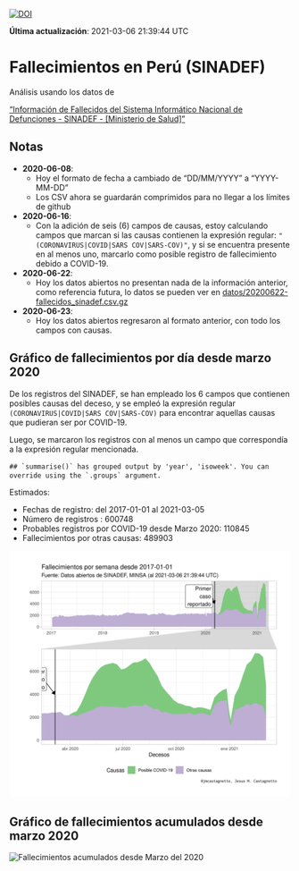 [![DOI](https://zenodo.org/badge/270383647.svg)](https://zenodo.org/badge/latestdoi/270383647)

**Última actualización**: 2021-03-06 21:39:44 UTC

Fallecimientos en Perú (SINADEF)
================================

Análisis usando los datos de

[“Información de Fallecidos del Sistema Informático Nacional de
Defunciones - SINADEF - \[Ministerio de
Salud\]”](https://www.datosabiertos.gob.pe/dataset/informaci%C3%B3n-de-fallecidos-del-sistema-inform%C3%A1tico-nacional-de-defunciones-sinadef-ministerio)

Notas
-----

-   **2020-06-08**:
    -   Hoy el formato de fecha a cambiado de “DD/MM/YYYY” a
        “YYYY-MM-DD”
    -   Los CSV ahora se guardarán comprimidos para no llegar a los
        límites de github
-   **2020-06-16**:
    -   Con la adición de seis (6) campos de causas, estoy calculando
        campos que marcan si las causas contienen la expresión regular:
        `"(CORONAVIRUS|COVID|SARS COV|SARS-COV)"`, y si se encuentra
        presente en al menos uno, marcarlo como posible registro de
        fallecimiento debido a COVID-19.
-   **2020-06-22**:
    -   Hoy los datos abiertos no presentan nada de la información
        anterior, como referencia futura, lo datos se pueden ver en
        [datos/20200622-fallecidos\_sinadef.csv.gz](%22datos/20200622-fallecidos_sinadef.csv.gz%22)
-   **2020-06-23**:
    -   Hoy los datos abiertos regresaron al formato anterior, con todo
        los campos con causas.

Gráfico de fallecimientos por día desde marzo 2020
--------------------------------------------------

De los registros del SINADEF, se han empleado los 6 campos que contienen
posibles causas del deceso, y se empleó la expresión regular
`(CORONAVIRUS|COVID|SARS COV|SARS-COV)` para encontrar aquellas causas
que pudieran ser por COVID-19.

Luego, se marcaron los registros con al menos un campo que correspondía
a la expresión regular mencionada.

    ## `summarise()` has grouped output by 'year', 'isoweek'. You can override using the `.groups` argument.

Estimados:

-   Fechas de registro: del 2017-01-01 al 2021-03-05
-   Número de registros : 600748
-   Probables registros por COVID-19 desde Marzo 2020: 110845
-   Fallecimientos por otras causas: 489903

![Fallecimientos por semana](plots/fallecimientos-por-semana.png)

Gráfico de fallecimientos acumulados desde marzo 2020
-----------------------------------------------------

![Fallecimientos acumulados desde Marzo del
2020](plots/fallecimientos-acumulados.png)

